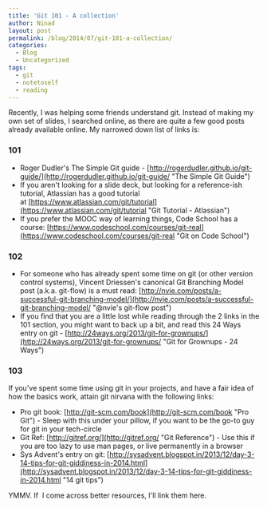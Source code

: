 ```yaml
---
title: 'Git 101 - A collection'
author: Ninad
layout: post
permalink: /blog/2014/07/git-101-a-collection/
categories:
  - Blog
  - Uncategorized
tags:
  - git
  - notetoself
  - reading
---
```

Recently, I was helping some friends understand git. Instead of making my own set of slides, I searched online, as there are quite a few good posts already available online. My narrowed down list of links is:

### 101

  * Roger Dudler's The Simple Git guide - [http://rogerdudler.github.io/git-guide/](http://rogerdudler.github.io/git-guide/ "The Simple Git Guide")
  * If you aren't looking for a slide deck, but looking for a reference-ish tutorial, Atlassian has a good tutorial at [https://www.atlassian.com/git/tutorial](https://www.atlassian.com/git/tutorial "Git Tutorial - Atlassian")
  * If you prefer the MOOC way of learning things, Code School has a course: [https://www.codeschool.com/courses/git-real](https://www.codeschool.com/courses/git-real "Git on Code School")

### 102

  * For someone who has already spent some time on git (or other version control systems), Vincent Driessen's canonical Git Branching Model post (a.k.a. git-flow) is a must read: [http://nvie.com/posts/a-successful-git-branching-model/](http://nvie.com/posts/a-successful-git-branching-model/ "@nvie's git-flow post")
  * If you find that you are a little lost while reading through the 2 links in the 101 section, you might want to back up a bit, and read this 24 Ways entry on git - [http://24ways.org/2013/git-for-grownups/](http://24ways.org/2013/git-for-grownups/ "Git for Grownups - 24 Ways")

### 103

If you've spent some time using git in your projects, and have a fair idea of how the basics work, attain git nirvana with the following links:

  * Pro git book: [http://git-scm.com/book](http://git-scm.com/book "Pro Git") - Sleep with this under your pillow, if you want to be the go-to guy for git in your tech-circle
  * Git Ref: [http://gitref.org/](http://gitref.org/ "Git Reference") - Use this if you are too lazy to use man pages, or live permanently in a browser
  * Sys Advent's entry on git: [http://sysadvent.blogspot.in/2013/12/day-3-14-tips-for-git-giddiness-in-2014.html](http://sysadvent.blogspot.in/2013/12/day-3-14-tips-for-git-giddiness-in-2014.html "14 git tips")

YMMV. If  I come across better resources, I'll link them here.
